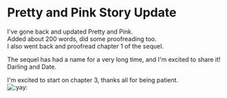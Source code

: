 # Pretty and Pink Story Update

I've gone back and updated Pretty and Pink.  
Added about 200 words, did some proofreading too.  
I also went back and proofread chapter 1 of the sequel.

The sequel has had a name for a very long time, and I'm excited to share it!  
Darling and Date.

I'm excited to start on chapter 3, thanks all for being patient.  
![:yay:](../../ponies/emotes/yay.png)
